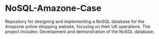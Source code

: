# NoSQL-Amazone-Case
Repository for designing and implementing a NoSQL database for the Amazone online shopping website, focusing on their UK operations. The project includes:  Development and demonstration of the NoSQL database.
